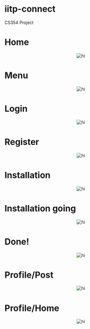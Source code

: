 # iitp-connect
CS354 Project

# Home
<p align="center">
  <img src="php-app/docs/1.png" alt="hi" class="inline"/>
</p>

# Menu
<p align="center">
  <img src="php-app/docs/2.png" alt="hi" class="inline"/>
</p>

# Login
<p align="center">
  <img src="php-app/docs/3.png" alt="hi" class="inline"/>
</p>

# Register
<p align="center">
  <img src="php-app/docs/4.png" alt="hi" class="inline"/>
</p>

# Installation
<p align="center">
  <img src="php-app/docs/5.png" alt="hi" class="inline"/>
</p>

# Installation going
<p align="center">
  <img src="php-app/docs/6.png" alt="hi" class="inline"/>
</p>

# Done!
<p align="center">
  <img src="php-app/docs/7.png" alt="hi" class="inline"/>
</p>

# Profile/Post
<p align="center">
  <img src="php-app/docs/8.png" alt="hi" class="inline"/>
</p>

# Profile/Home
<p align="center">
  <img src="php-app/docs/9.png" alt="hi" class="inline"/>
</p>
